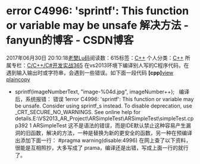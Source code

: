 # error C4996: 'sprintf': This function or variable may be unsafe 解决方法 - fanyun的博客 - CSDN博客
2017年06月30日 20:10:18[老樊Lu码](https://me.csdn.net/fanyun_01)阅读数：615标签：[C++](https://so.csdn.net/so/search/s.do?q=C++&t=blog)
个人分类：[C++](https://blog.csdn.net/fanyun_01/article/category/6102444)
所属专栏：[C/C++/C#开发实战365](https://blog.csdn.net/column/details/c-plus-plus-01.html)
在vs2013环境下编译别人写的C程序代码，在遇到输入输出时或字符串，会遇到一些错误。如下面一段代码
**[cpp]**[view
 plain](http://blog.csdn.net/u011707827/article/details/51221469#)[copy](http://blog.csdn.net/u011707827/article/details/51221469#)
- sprintf(imageNumberText, "image-%04d.jpg", imageNumber++);  
编译后，系统报错：
错误 1error C4996: 'sprintf': This function or variable may be unsafe. Consider using sprintf_s instead. To disable deprecation, use _CRT_SECURE_NO_WARNINGS. See online
 help for details.E:\VS2013_AR_Project\ARSimpleTest\ARSimpleTest\simpleTest.cpp392 1 ARSimpleTest
这不是语法的错误，而是IDE默认禁止这种容易产生漏洞的旧函数，解决的方法，一种是替换为新的更安全的函数，另一种在预编译出添加下面一行：
#pragma warning(disable:4996)
在网上查了以下资料，很能是互相照抄，大多写成了 prama，编译还是出错，写成上面一行的就行了。
